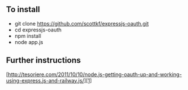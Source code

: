 ## To install

- git clone https://github.com/scottkf/expressjs-oauth.git
- cd expressjs-oauth
- npm install
- node app.js

## Further instructions

[http://tesoriere.com/2011/10/10/node.js-getting-oauth-up-and-working-using-express.js-and-railway.js/][1]
  

  [1]: http://tesoriere.com/2011/10/10/node.js-getting-oauth-up-and-working-using-express.js-and-railway.js/